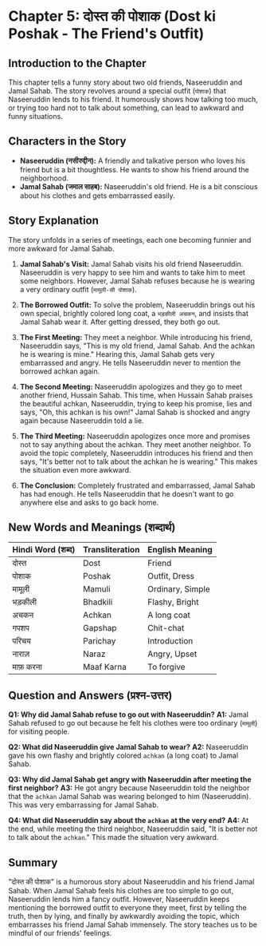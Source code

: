 # Chapter 5: दोस्त की पोशाक (Dost ki Poshak - The Friend's Outfit)

## Introduction to the Chapter

This chapter tells a funny story about two old friends, Naseeruddin and Jamal Sahab. The story revolves around a special outfit (`पोशाक`) that Naseeruddin lends to his friend. It humorously shows how talking too much, or trying too hard not to talk about something, can lead to awkward and funny situations.

## Characters in the Story

*   **Naseeruddin (नसीरुद्दीन):** A friendly and talkative person who loves his friend but is a bit thoughtless. He wants to show his friend around the neighborhood.
*   **Jamal Sahab (जमाल साहब):** Naseeruddin's old friend. He is a bit conscious about his clothes and gets embarrassed easily.

## Story Explanation

The story unfolds in a series of meetings, each one becoming funnier and more awkward for Jamal Sahab.

1.  **Jamal Sahab's Visit:** Jamal Sahab visits his old friend Naseeruddin. Naseeruddin is very happy to see him and wants to take him to meet some neighbors. However, Jamal Sahab refuses because he is wearing a very ordinary outfit (`मामूली-सी पोशाक`).

2.  **The Borrowed Outfit:** To solve the problem, Naseeruddin brings out his own special, brightly colored long coat, a `भड़कीली अचकन`, and insists that Jamal Sahab wear it. After getting dressed, they both go out.

3.  **The First Meeting:** They meet a neighbor. While introducing his friend, Naseeruddin says, "This is my old friend, Jamal Sahab. And the achkan he is wearing is mine." Hearing this, Jamal Sahab gets very embarrassed and angry. He tells Naseeruddin never to mention the borrowed achkan again.

4.  **The Second Meeting:** Naseeruddin apologizes and they go to meet another friend, Hussain Sahab. This time, when Hussain Sahab praises the beautiful achkan, Naseeruddin, trying to keep his promise, lies and says, "Oh, this achkan is his own!" Jamal Sahab is shocked and angry again because Naseeruddin told a lie.

5.  **The Third Meeting:** Naseeruddin apologizes once more and promises not to say anything about the achkan. They meet another neighbor. To avoid the topic completely, Naseeruddin introduces his friend and then says, "It's better not to talk about the achkan he is wearing." This makes the situation even more awkward.

6.  **The Conclusion:** Completely frustrated and embarrassed, Jamal Sahab has had enough. He tells Naseeruddin that he doesn't want to go anywhere else and asks to go back home.

## New Words and Meanings (शब्दार्थ)

| Hindi Word (शब्द) | Transliteration | English Meaning |
| :---------------- | :-------------- | :-------------- |
| दोस्त             | Dost            | Friend          |
| पोशाक            | Poshak          | Outfit, Dress   |
| मामूली           | Mamuli          | Ordinary, Simple|
| भड़कीली          | Bhadkili        | Flashy, Bright  |
| अचकन             | Achkan          | A long coat     |
| गपशप             | Gapshap         | Chit-chat       |
| परिचय            | Parichay        | Introduction    |
| नाराज़            | Naraz           | Angry, Upset    |
| माफ़ करना         | Maaf Karna      | To forgive      |

## Question and Answers (प्रश्न-उत्तर)

**Q1: Why did Jamal Sahab refuse to go out with Naseeruddin?**
**A1:** Jamal Sahab refused to go out because he felt his clothes were too ordinary (`मामूली`) for visiting people.

**Q2: What did Naseeruddin give Jamal Sahab to wear?**
**A2:** Naseeruddin gave his own flashy and brightly colored `achkan` (a long coat) to Jamal Sahab.

**Q3: Why did Jamal Sahab get angry with Naseeruddin after meeting the first neighbor?**
**A3:** He got angry because Naseeruddin told the neighbor that the `achkan` Jamal Sahab was wearing belonged to him (Naseeruddin). This was very embarrassing for Jamal Sahab.

**Q4: What did Naseeruddin say about the `achkan` at the very end?**
**A4:** At the end, while meeting the third neighbor, Naseeruddin said, "It is better not to talk about the `achkan`." This made the situation very awkward.

## Summary

"दोस्त की पोशाक" is a humorous story about Naseeruddin and his friend Jamal Sahab. When Jamal Sahab feels his clothes are too simple to go out, Naseeruddin lends him a fancy outfit. However, Naseeruddin keeps mentioning the borrowed outfit to everyone they meet, first by telling the truth, then by lying, and finally by awkwardly avoiding the topic, which embarrasses his friend Jamal Sahab immensely. The story teaches us to be mindful of our friends' feelings.